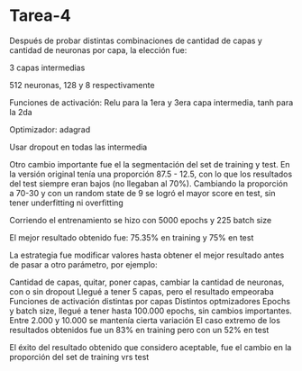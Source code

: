 # Tarea-4

Después de probar distintas combinaciones de cantidad de capas y cantidad de neuronas por capa, la elección fue:

3 capas intermedias

512 neuronas, 128 y 8 respectivamente

Funciones de activación: Relu para la 1era y 3era capa intermedia, tanh para la 2da

Optimizador: adagrad

Usar dropout en todas las intermedia


Otro cambio importante fue el la segmentación del set de training y test. En la versión original tenía una proporción 87.5 - 12.5, con lo que los resultados del test siempre eran bajos (no llegaban al 70%). Cambiando la proporción a 70-30 y con un random state de 9 se logró el mayor score en test, sin tener underfitting ni overfitting

Corriendo el entrenamiento se hizo con 5000 epochs y 225 batch size

El mejor resultado obtenido fue: 75.35% en training y 75% en test

La estrategia fue modificar valores hasta obtener el mejor resultado antes de pasar a otro parámetro, por ejemplo:

Cantidad de capas, quitar, poner capas, cambiar la cantidad de neuronas, con o sin dropout
Llegué a tener 5 capas, pero el resultado empeoraba
Funciones de activación distintas por capas
Distintos optmizadores
Epochs y batch size, llegué a tener hasta 100.000 epochs, sin cambios importantes. Entre 2.000 y 10.000 se mantenía cierta variación
El caso extremo de los resultados obtenidos fue un 83% en training pero con un 52% en test

El éxito del resultado obtenido que considero aceptable, fue el cambio en la proporción del set de training vrs test

